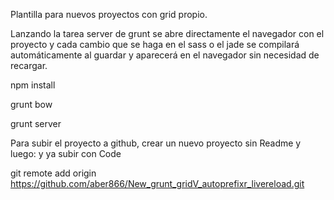 Plantilla para nuevos proyectos con grid propio.

Lanzando la tarea server de grunt se abre directamente el navegador con el proyecto y cada cambio que se haga en el sass 
o el jade se compilará automáticamente al guardar y aparecerá en el navegador sin necesidad de recargar.

npm install

grunt bow

grunt server

Para subir el proyecto a github, crear un nuevo proyecto sin Readme y luego: y ya subir con Code

git remote add origin https://github.com/aber866/New_grunt_gridV_autoprefixr_livereload.git